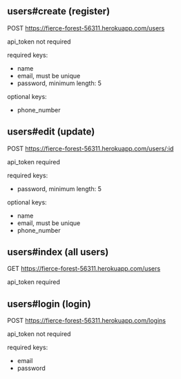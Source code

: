 ## users#create (register)

POST https://fierce-forest-56311.herokuapp.com/users

api_token not required

required keys:
* name
* email, must be unique
* password, minimum length: 5

optional keys:
* phone_number



## users#edit (update)

POST https://fierce-forest-56311.herokuapp.com/users/:id

api_token required

required keys:
* password, minimum length: 5

optional keys:
* name
* email, must be unique
* phone_number


## users#index (all users)

GET https://fierce-forest-56311.herokuapp.com/users

api_token required





## users#login (login)

POST https://fierce-forest-56311.herokuapp.com/logins

api_token not required

required keys:
* email
* password


